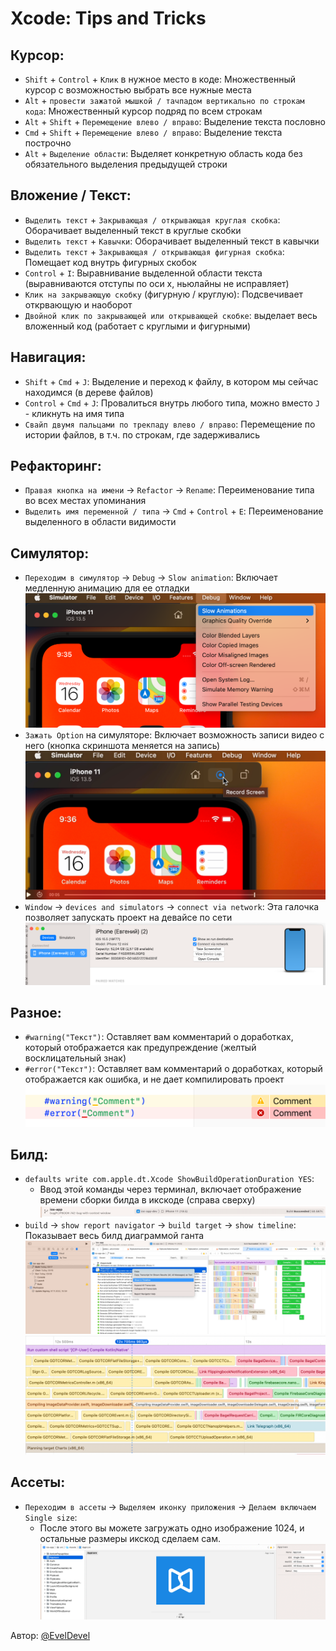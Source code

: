 # Xcode: Tips and Tricks

## Курсор: 
 * `Shift` + `Control` + `Клик` в нужное место в коде: Множественный курсор с возможностью выбрать все нужные места 
 * `Alt` + `провести зажатой мышкой / тачпадом вертикально по строкам кода`: Множественный курсор подряд по всем строкам
 * `Alt` + `Shift` + `Перемещение влево / вправо`: Выделение текста пословно 
 * `Cmd` + `Shift` + `Перемещение влево / вправо`: Выделение текста построчно
 * `Alt` + `Выделение области`: Выделяет конкретную область кода без обязательного выделения предыдущей строки

## Вложение / Текст: 
 * `Выделить текст` + `Закрывающая / открывающая круглая скобка`: Оборачивает выделенный текст в круглые скобки
 * `Выделить текст` + `Кавычки`: Оборачивает выделенный текст в кавычки
 * `Выделить текст` + `Закрывающая / открывающая фигурная скобка`: Помещает код внутрь фигурных скобок
 * `Control` + `I`: Выравнивание выделенной области текста (выравниваются отступы по оси x, ньюлайны не исправляет)
 * `Клик на закрывающую скобку` (фигурную / круглую): Подсвечивает открвающую и наоборот
 * `Двойной клик по закрывающей или открывающей скобке`: выделает весь вложенный код (работает с круглыми и фигурными)

## Навигация: 
 * `Shift` + `Cmd` + `J`: Выделение и переход к файлу, в котором мы сейчас находимся (в дереве файлов) 
 * `Control` + `Cmd` + `J`: Провалиться внутрь любого типа, можно вместо `J` - кликнуть на имя типа
 * `Свайп двумя пальцами по трекпаду влево / вправо`: Перемещение по истории файлов, в т.ч. по строкам, где задерживались

## Рефакторинг: 
 * `Правая кнопка на имени` -> `Refactor` -> `Rename`: Переименование типа во всех местах упоминания
 * `Выделить имя переменной / типа` -> `Cmd` + `Control` + `E`: Переименование выделенного в области видимости 

## Симулятор: 
 * `Переходим в симулятор` -> `Debug` -> `Slow animation`: Включает медленную анимацию для ее отладки
![slowAnimation](tips_and_tricks/slowAnimation.jpeg)
 * `Зажать Option` на симуляторе: Включает возможность записи видео с него (кнопка скриншота меняется на запись) 
![screenRecording](tips_and_tricks/screenRecording.jpeg)
 * `Window` -> `devices and simulators` -> `connect via network`: Эта галочка позволяет запускать проект на девайсе по сети
![connectVia](tips_and_tricks/connectVia.jpeg)

## Разное: 
 * `#warning("Текст")`: Оставляет вам комментарий о доработках, который отображается как предупреждение (желтый восклицательный знак) 
 * `#error("Текст")`: Оставляет вам комментарий о доработках, который отображается как ошибка, и не дает компилировать проект
![warning](tips_and_tricks/warning.jpeg)

## Билд: 
 * `defaults write com.apple.dt.Xcode ShowBuildOperationDuration YES`: 
    - Ввод этой команды через терминал, включает отображение времени сборки билда в икскоде (справа сверху)
![buildtime](tips_and_tricks/buildtime.jpeg)
 * `build` -> `show report navigator` -> `build target` -> `show timeline`: Показывает весь билд диаграммой ганта
![timeline](tips_and_tricks/timeline.jpeg)
![timeline2](tips_and_tricks/timeline2.jpeg)

## Ассеты: 
 * `Переходим в ассеты` -> `Выделяем иконку приложения` -> `Делаем включаем Single size`:
    - После этого вы можете загружать одно изображение 1024, и остальные размеры икскод сделаем сам. 
![iconSingleSize](tips_and_tricks/iconSingleSize.jpeg)

<div style={{textAlign:"right"}}>Автор: <a href="https://github.com/EvelDevel">@EvelDevel</a></div>
